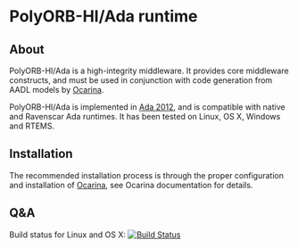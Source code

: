 # PolyORB-HI/Ada runtime

## About

PolyORB-HI/Ada is a high-integrity middleware. It provides core middleware constructs, and must be used in conjunction with code generation from AADL models by [Ocarina](https://github.com/OpenAADL/ocarina).

PolyORB-HI/Ada is implemented in [Ada 2012](http://www.ada2012.org), and is compatible with native and Ravenscar Ada runtimes.
It has been tested on Linux, OS X, Windows and RTEMS.

## Installation

The recommended installation process is through the proper configuration and installation of [Ocarina](https://github.com/OpenAADL/ocarina), see Ocarina documentation for details.

## Q&A

Build status for Linux and OS X: [![Build Status](https://travis-ci.org/OpenAADL/polyorb-hi-ada.svg?branch=master)](https://travis-ci.org/OpenAADL/polyorb-hi-ada)
